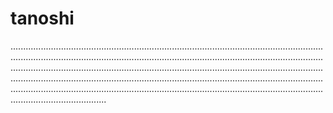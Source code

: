 # tanoshi
..................................................................................................................................................................................................................................................................................................................................................................................................................................................................................................................................................................................................................................................................................